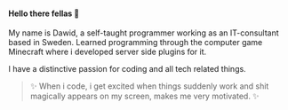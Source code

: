 #### Hello there fellas 👋

My name is Dawid, a self-taught programmer working as an IT-consultant based in Sweden.
Learned programming through the computer game Minecraft where i developed server side plugins for it.

I have a distinctive passion for coding and all tech related things. 

>✨ When i code, i get excited when things suddenly work and shit magically 
 appears on my screen, makes me very motivated. ✨

